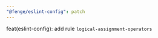 ```yaml
---
"@fenge/eslint-config": patch
---
```


feat(eslint-config): add rule `logical-assignment-operators`

